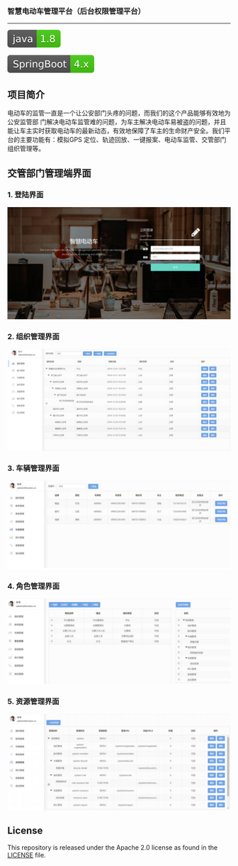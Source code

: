 ### 智慧电动车管理平台（后台权限管理平台）

***

![Image discription](img/java-1.8-brightgreen.svg)

![Image discription](img/SpringBoot-4.x-brightgreen.svg)

## 项目简介

电动车的监管一直是一个让公安部门头疼的问题，而我们的这个产品能够有效地为公安监管部 门解决电动车监管难的问题，为车主解决电动车易被盗的问题，并且能让车主实时获取电动车的最新动态，有效地保障了车主的生命财产安全。我们平台的主要功能有：模拟GPS 定位、轨迹回放、一键报案、电动车监管、交管部门组织管理等。

## 交管部门管理端界面

### 1. 登陆界面

![Image discription](img/shouye.png)

### 2. 组织管理界面

![Image discription](img/zuzhiguanli.png)

### 3. 车辆管理界面

![Image discription](img/cheliangguanli.png)

### 4. 角色管理界面

![Image discription](img/jueseguanli.png)

### 5. 资源管理界面

![Image discription](img/ziyuanguanli.png)



## License

This repository is released under the Apache 2.0 license as found in the [LICENSE](https://github.com/rnzhiw/Parallel_hyperparameter_optimization_for_loan_default_prediction/blob/main/LICENSE.md) file.